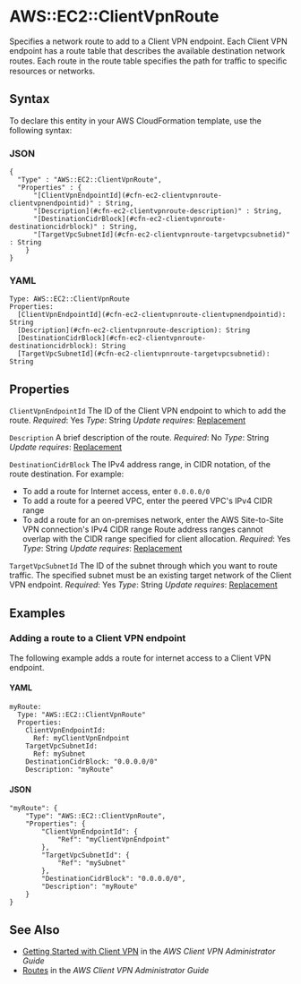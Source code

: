 # AWS::EC2::ClientVpnRoute<a name="aws-resource-ec2-clientvpnroute"></a>

Specifies a network route to add to a Client VPN endpoint\. Each Client VPN endpoint has a route table that describes the available destination network routes\. Each route in the route table specifies the path for traﬃc to speciﬁc resources or networks\.

## Syntax<a name="aws-resource-ec2-clientvpnroute-syntax"></a>

To declare this entity in your AWS CloudFormation template, use the following syntax:

### JSON<a name="aws-resource-ec2-clientvpnroute-syntax.json"></a>

```
{
  "Type" : "AWS::EC2::ClientVpnRoute",
  "Properties" : {
      "[ClientVpnEndpointId](#cfn-ec2-clientvpnroute-clientvpnendpointid)" : String,
      "[Description](#cfn-ec2-clientvpnroute-description)" : String,
      "[DestinationCidrBlock](#cfn-ec2-clientvpnroute-destinationcidrblock)" : String,
      "[TargetVpcSubnetId](#cfn-ec2-clientvpnroute-targetvpcsubnetid)" : String
    }
}
```

### YAML<a name="aws-resource-ec2-clientvpnroute-syntax.yaml"></a>

```
Type: AWS::EC2::ClientVpnRoute
Properties:
  [ClientVpnEndpointId](#cfn-ec2-clientvpnroute-clientvpnendpointid): String
  [Description](#cfn-ec2-clientvpnroute-description): String
  [DestinationCidrBlock](#cfn-ec2-clientvpnroute-destinationcidrblock): String
  [TargetVpcSubnetId](#cfn-ec2-clientvpnroute-targetvpcsubnetid): String
```

## Properties<a name="aws-resource-ec2-clientvpnroute-properties"></a>

`ClientVpnEndpointId`  <a name="cfn-ec2-clientvpnroute-clientvpnendpointid"></a>
The ID of the Client VPN endpoint to which to add the route\.
*Required*: Yes
*Type*: String
*Update requires*: [Replacement](https://docs.aws.amazon.com/AWSCloudFormation/latest/UserGuide/using-cfn-updating-stacks-update-behaviors.html#update-replacement)

`Description`  <a name="cfn-ec2-clientvpnroute-description"></a>
A brief description of the route\.
*Required*: No
*Type*: String
*Update requires*: [Replacement](https://docs.aws.amazon.com/AWSCloudFormation/latest/UserGuide/using-cfn-updating-stacks-update-behaviors.html#update-replacement)

`DestinationCidrBlock`  <a name="cfn-ec2-clientvpnroute-destinationcidrblock"></a>
The IPv4 address range, in CIDR notation, of the route destination\. For example:
+ To add a route for Internet access, enter `0.0.0.0/0`
+ To add a route for a peered VPC, enter the peered VPC's IPv4 CIDR range
+ To add a route for an on\-premises network, enter the AWS Site\-to\-Site VPN connection's IPv4 CIDR range
Route address ranges cannot overlap with the CIDR range specified for client allocation\.
*Required*: Yes
*Type*: String
*Update requires*: [Replacement](https://docs.aws.amazon.com/AWSCloudFormation/latest/UserGuide/using-cfn-updating-stacks-update-behaviors.html#update-replacement)

`TargetVpcSubnetId`  <a name="cfn-ec2-clientvpnroute-targetvpcsubnetid"></a>
The ID of the subnet through which you want to route traffic\. The specified subnet must be an existing target network of the Client VPN endpoint\.
*Required*: Yes
*Type*: String
*Update requires*: [Replacement](https://docs.aws.amazon.com/AWSCloudFormation/latest/UserGuide/using-cfn-updating-stacks-update-behaviors.html#update-replacement)

## Examples<a name="aws-resource-ec2-clientvpnroute--examples"></a>

### Adding a route to a Client VPN endpoint<a name="aws-resource-ec2-clientvpnroute--examples--Adding_a_route_to_a_Client_VPN_endpoint"></a>

The following example adds a route for internet access to a Client VPN endpoint\.

#### YAML<a name="aws-resource-ec2-clientvpnroute--examples--Adding_a_route_to_a_Client_VPN_endpoint--yaml"></a>

```
myRoute:
  Type: "AWS::EC2::ClientVpnRoute"
  Properties:
    ClientVpnEndpointId:
      Ref: myClientVpnEndpoint
    TargetVpcSubnetId:
      Ref: mySubnet
    DestinationCidrBlock: "0.0.0.0/0"
    Description: "myRoute"
```

#### JSON<a name="aws-resource-ec2-clientvpnroute--examples--Adding_a_route_to_a_Client_VPN_endpoint--json"></a>

```
"myRoute": {
    "Type": "AWS::EC2::ClientVpnRoute",
    "Properties": {
        "ClientVpnEndpointId": {
            "Ref": "myClientVpnEndpoint"
        },
        "TargetVpcSubnetId": {
            "Ref": "mySubnet"
        },
        "DestinationCidrBlock": "0.0.0.0/0",
        "Description": "myRoute"
    }
}
```

## See Also<a name="aws-resource-ec2-clientvpnroute--seealso"></a>
+ [Getting Started with Client VPN](https://docs.aws.amazon.com/vpn/latest/clientvpn-admin/cvpn-getting-started.html) in the *AWS Client VPN Administrator Guide*
+ [Routes](https://docs.aws.amazon.com/vpn/latest/clientvpn-admin/cvpn-working-routes.html) in the *AWS Client VPN Administrator Guide*
